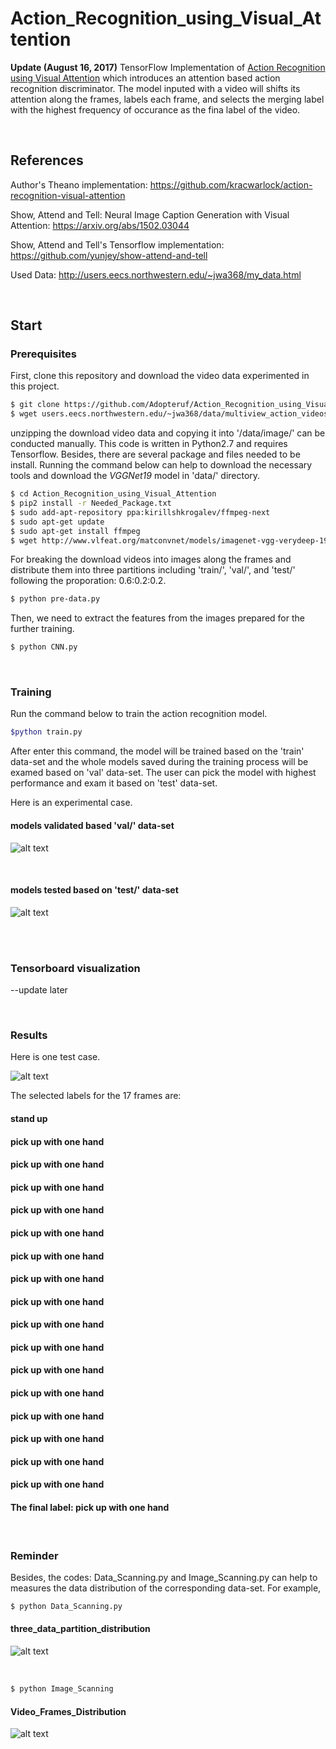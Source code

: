 # Action_Recognition_using_Visual_Attention

<b>Update (August 16, 2017)</b> TensorFlow Implementation of [Action Recognition using Visual Attention](https://arxiv.org/abs/1511.04119) which introduces an attention based action recognition discriminator. The model inputed with a video will shifts its attention along the frames, labels each frame, and selects the merging label with the highest frequency of occurance as the fina label of the video.

<br/>


## References

Author's Theano implementation: https://github.com/kracwarlock/action-recognition-visual-attention

Show, Attend and Tell: Neural Image Caption Generation with Visual Attention: https://arxiv.org/abs/1502.03044

Show, Attend and Tell's Tensorflow implementation: https://github.com/yunjey/show-attend-and-tell

Used Data: http://users.eecs.northwestern.edu/~jwa368/my_data.html

<br/>


## Start

### Prerequisites

First, clone this repository and download the video data experimented in this project.

```bash
$ git clone https://github.com/Adopteruf/Action_Recognition_using_Visual_Attention
$ wget users.eecs.northwestern.edu/~jwa368/data/multiview_action_videos.tgz
```

unzipping the download video data and copying it into '/data/image/' can be conducted manually.
This code is written in Python2.7 and requires Tensorflow. Besides, there are several package and files needed to be install. Running the command below can help to download the necessary tools and download the <i>VGGNet19</i> model in 'data/' directory.

```bash
$ cd Action_Recognition_using_Visual_Attention
$ pip2 install -r Needed_Package.txt
$ sudo add-apt-repository ppa:kirillshkrogalev/ffmpeg-next
$ sudo apt-get update
$ sudo apt-get install ffmpeg
$ wget http://www.vlfeat.org/matconvnet/models/imagenet-vgg-verydeep-19.mat -P data/
```


For breaking the download videos into images along the frames and distribute them into three partitions including 'train/', 'val/', and 'test/' following the proporation: 0.6:0.2:0.2.
	
```bash
$ python pre-data.py
```

Then, we need to extract the features from the images prepared for the further training.

```bash
$ python CNN.py
```

<br/>


### Training

Run the command below to train the action recognition model.

```bash
$python train.py

```

After enter this command, the model will be trained based on the 'train' data-set and the whole models saved during the training process will be examed based on 'val' data-set. The user can pick the model with highest performance and exam it based on 'test' data-set.

Here is an experimental case.

#### models validated based 'val/' data-set

![alt text](PNG/models_val_result.png "models_val_result")

<br/>

#### models tested based on 'test/' data-set

![alt text](PNG/models_test_result.png "models_test_result")

<br/>
<br/>


### Tensorboard visualization

--update later

<br/>


### Results

Here is one test case.

![alt text](PNG/merged_a02_v01_s07_e04.jpg "merged_a02_v01_s07_e04")

The selected labels for the 17 frames are:

#### stand up
#### pick up with one hand
#### pick up with one hand
#### pick up with one hand
#### pick up with one hand
#### pick up with one hand
#### pick up with one hand
#### pick up with one hand
#### pick up with one hand
#### pick up with one hand
#### pick up with one hand
#### pick up with one hand
#### pick up with one hand
#### pick up with one hand
#### pick up with one hand
#### pick up with one hand
#### pick up with one hand

#### The final label: pick up with one hand

<br/>


### Reminder

Besides, the codes: Data_Scanning.py and Image_Scanning.py can help to measures the data distribution of the corresponding data-set.
For example,

```bash
$ python Data_Scanning.py
```

#### three_data_partition_distribution

![alt text](PNG/three_data_partition_distribution.png "three_data_partition_distribution")

<br/>

```bash
$ python Image_Scanning
```

#### Video_Frames_Distribution

![alt text](PNG/Video_Frames_Distribution.png "Video_Frames_Distribution")

<br/>
<br/>
<br/>
